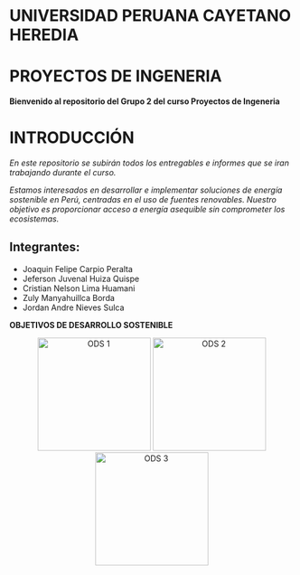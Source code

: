 # **UNIVERSIDAD PERUANA CAYETANO HEREDIA**
# **PROYECTOS DE INGENERIA**

**Bienvenido al repositorio del Grupo 2 del curso Proyectos de Ingeneria**
# **INTRODUCCIÓN**
*En este repositorio se subirán todos los entregables e informes que se iran trabajando durante el curso.*

*Estamos interesados en desarrollar e implementar soluciones de energía sostenible en Perú, centradas en el uso de fuentes renovables. Nuestro objetivo es proporcionar acceso a energía asequible sin comprometer los ecosistemas.*

## **Integrantes:**
- Joaquin Felipe Carpio Peralta
- Jeferson Juvenal Huiza Quispe
- Cristian Nelson Lima Huamani
- Zuly Manyahuillca Borda
- Jordan Andre Nieves Sulca 

**OBJETIVOS DE DESARROLLO SOSTENIBLE**
<p align="center">
  <img src="https://github.com/user-attachments/assets/3b304b85-2da5-47e2-87ce-3e6d26720319" alt="ODS 1" width="200px" />
  <img src="https://github.com/user-attachments/assets/7016e9fc-d279-4d60-9af2-0ef3065725cc" alt="ODS 2" width="200px" />
  <img src="https://github.com/user-attachments/assets/10a33541-dd90-4dcd-bb3b-9cfca18fb9b0" alt="ODS 3" width="200px" />
</p>



